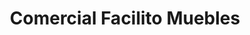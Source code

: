 ---
title: "Comercial Facilito Muebles"
url: /minga-guazu/comercial-facilito-muebles/
shop: muebles
---